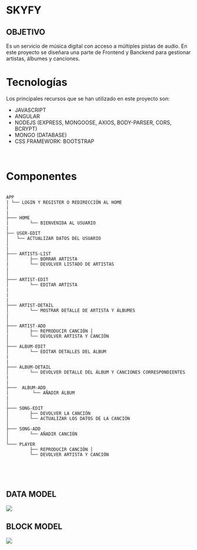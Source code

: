 # SKYFY

## OBJETIVO

Es un servicio de música digital con acceso a múltiples pistas de audio. En este proyecto se diseñara una parte de Frontend y Banckend para gestionar artistas, álbumes y canciones.
<br>


# Tecnologías

Los principales recursos que se han utilizado en este proyecto son:
- JAVASCRIPT
- ANGULAR
- NODEJS (EXPRESS, MONGOOSE, AXIOS,  BODY-PARSER, CORS, BCRYPT)
- MONGO (DATABASE)
- CSS FRAMEWORK: BOOTSTRAP

<br>

# Componentes

``` bh

APP
| └── LOGIN Y REGISTER O REDIRECCIÓN AL HOME
|
|
├─── HOME
|        └── BIENVENIDA AL USUARIO
|
├── USER-EDIT
│   └── ACTUALIZAR DATOS DEL USUARIO
│   
|                                   
├─── ARTISTS-LIST
│        ├── BORRAR ARTISTA
|        └── DEVOLVER LISTADO DE ARTISTAS
|
│                                   
├─── ARTIST-EDIT
│        └── EDITAR ARTISTA 
|      
|
|                                   
├─── ARTIST-DETAIL
│        └── MOSTRAR DETALLE DE ARTISTA Y ÁLBUMES
|
│                                   
├─── ARTIST-ADD
│        ├── REPRODUCIR CANCIÓN │ 
|        └── DEVOLVER ARTISTA Y CANCIÓN
│                                   
├─── ALBUM-EDIT
│        └── EDITAR DETALLES DEL ÁLBUM
|
|                                   
├─── ALBUM-DETAIL
│        └── DEVOLVER DETALLE DEL ÁLBUM Y CANCIONES CORRESPONDIENTES
|
|
├───  ALBUM-ADD
|         └── AÑADIR ÁLBUM
| 
│
├─── SONG-EDIT
│        ├── DEVOLVER LA CANCIÓN
│        └── ACTUALIZAR LOS DATOS DE LA CANCIÓN
│
├─── SONG-ADD
│        └── AÑADIR CANCIÓN
│     
└─── PLAYER
         ├── REPRODUCIR CANCIÓN │ 
         └── DEVOLVER ARTISTA Y CANCIÓN

         
```
<br>

## DATA MODEL
![](./models.png)

## BLOCK MODEL
![](./blockM.png)


